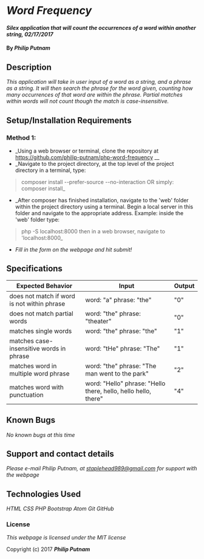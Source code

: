 # _Word Frequency_

#### _Silex application that will count the occurrences of a word within another string, 02/17/2017_

#### By _**Philip Putnam**_

## Description

_This application will take in user input of a word as a string, and a phrase as a string. It will then search the phrase for the word given, counting how many occurrences of that word are within the phrase. Partial matches within words will not count though the match is case-insensitive._

## Setup/Installation Requirements

### Method 1:
* _Using a web browser or terminal, clone the repository at https://github.com/philip-putnam/php-word-frequency __
* _Navigate to the project directory, at the top level of the project directory in a terminal, type:
> composer install --prefer-source --no-interaction
OR simply:
> composer install_
* _After composer has finished installation, navigate to the 'web' folder within the project directory using a terminal. Begin a local server in this folder and navigate to the appropriate address. Example: inside the 'web' folder type:
> php -S localhost:8000
then in a web browser, navigate to 'localhost:8000_
* _Fill in the form on the webpage and hit submit!_

## Specifications

| Expected Behavior | Input | Output |
| ----------------- | ----- | ------ |
| does not match if word is not within phrase | word: "a" phrase: "the" | "0" |
| does not match partial words | word: "the" phrase: "theater" | "0" |
| matches single words | word: "the" phrase: "the" | "1" |
| matches case-insensitive words in phrase | word: "tHe" phrase: "The" | "1" |
| matches word in multiple word phrase | word: "the" phrase: "The man went to the park" | "2" |
| matches word with punctuation | word: "Hello" phrase: "Hello there, hello, hello hello, there" | "4" |

## Known Bugs

_No known bugs at this time_

## Support and contact details

_Please e-mail Philip Putnam, at staplehead989@gmail.com for support with the webpage_

## Technologies Used

_HTML_
_CSS_
_PHP_
_Bootstrap_
_Atom_
_Git_
_GitHub_

### License

*This webpage is licensed under the MIT license*

Copyright (c) 2017 **_Philip Putnam_**
